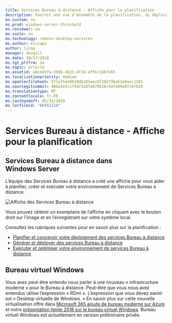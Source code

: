 ```yaml
---
title: Services Bureau à distance - Affiche pour la planification
description: Fournit une vue d’ensemble de la planification, du déploiement et de l’exécution des Services Bureau à distance
ms.custom: na
ms.prod: windows-server-threshold
ms.reviewer: na
ms.suite: na
ms.technology: remote-desktop-services
ms.author: elizapo
author: lizap
manager: dongill
ms.date: 10/17/2018
ms.tgt_pltfrm: na
ms.topic: article
ms.assetid: a8c6d5fa-399b-4823-8f10-affec1bbfe65
ms.localizationpriority: medium
ms.openlocfilehash: 571af5a50618db285aecbf26573ba52a6aec1101
ms.sourcegitcommit: 48bb3e5c179dc520fa879b16c9afe09e07c87629
ms.translationtype: MT
ms.contentlocale: fr-FR
ms.lasthandoff: 05/31/2019
ms.locfileid: "66453114"
---
```

# <a name="remote-desktop-services---planning-poster"></a>Services Bureau à distance - Affiche pour la planification

## <a name="remote-desktop-services-in-windows-server"></a>Services Bureau à distance dans Windows Server

L’équipe des Services Bureau à distance a créé une affiche pour vous aider à planifier, créer et exécuter votre environnement de Services Bureau à distance.

![Affiche des Services Bureau à distance](./media/rds-poster-download.png)

Vous pouvez obtenir un exemplaire de l’affiche en cliquant avec le bouton droit sur l’image et en l’enregistrant sur votre système local.

Consultez les rubriques suivantes pour en savoir plus sur la planification :

- [Planifier et concevoir votre déploiement des services Bureau à distance](rds-plan-and-design.md)
- [Générer et déployer des services Bureau à distance](rds-build-and-deploy.md)
- [Exécuter et optimiser votre environnement de services Bureau à distance](rds-run-and-tune.md)

## <a name="windows-virtual-desktop"></a>Bureau virtuel Windows

Vous avez peut-être entendu nous parler à une nouveau « infrastructure moderne » pour le Bureau à distance. Peut-être que vous nous avez entendus utilise l’expression « RDmi ». L’expression que vous devez savoir est « Desktop virtuelle de Windows. » En savoir plus sur cette nouvelle virtualisation offre dans [Microsoft 365 ajoute de bureau moderne sur Azure](https://azure.microsoft.com/blog/microsoft-365-adds-modern-desktop-on-azure/) et notre [présentation Ignite 2018 sur le bureau virtuel Windows](https://www.youtube.com/watch?v=_7G37PFYVe4). Bureau virtuel Windows est actuellement en version préliminaire privée.